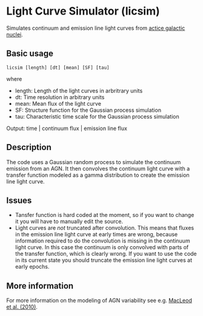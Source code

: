 # Light Curve Simulator (licsim)

Simulates continuum and emission line light curves from [actice galactic nuclei](https://en.wikipedia.org/wiki/Active_galactic_nucleus).

## Basic usage

    licsim [length] [dt] [mean] [SF] [tau]

where

* length: Length of the light curves in arbritrary units
* dt: Time resolution in arbitrary units
* mean: Mean flux of the light curve
* SF: Structure function for the Gaussian process simulation
* tau: Characteristic time scale for the Gaussian process simulation

Output: time | continuum flux | emission line flux

## Description

The code uses a Gaussian random process to simulate the continuum emission from an AGN. It then convolves the continuum light curve with a transfer function modeled as a gamma distribution to create the emission line light curve.

## Issues

* Tansfer function is hard coded at the moment, so if you want to change it you will have to manually edit the source.
* Light curves are *not* truncated after convolution. This means that fluxes in the emission line light curve at early times are wrong, because information required to do the convolution is missing in the continuum light curve. In this case the continuum is only convolved with parts of the transfer function, which is clearly wrong. If you want to use the code in its current state you should truncate the emission line light curves at early epochs.

## More information

For more information on the modeling of AGN variability see e.g. [MacLeod et al. (2010)](http://adsabs.harvard.edu/abs/2010ApJ...721.1014M).
